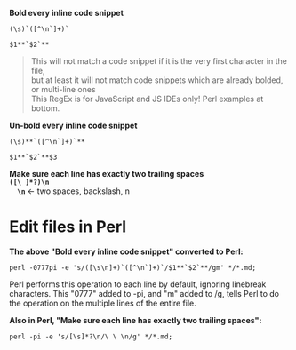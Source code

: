 **Bold every inline code snippet**  
```  
(\s)`([^\n`]+)`  
```  
```  
$1**`$2`**  
```  
> This will not match a code snippet if it is the very first character in the file,  
but at least it will not match code snippets which are already bolded, or multi-line ones  
> This RegEx is for JavaScript and JS IDEs only! Perl examples at bottom.  
  
**Un-bold every inline code snippet**  
```  
(\s)**`([^\n`]+)`**  
```  
```  
$1**`$2`**$3  
```  
  
**Make sure each line has exactly two trailing spaces**  
**`([\ ]*?)\n`**  
**`  \n`** <- two spaces, backslash, n  
  
# Edit files in Perl  
  
**The above "Bold every inline code snippet" converted to Perl:**  
```  
perl -0777pi -e 's/([\s\n]+)`([^\n`]+)`/$1**`$2`**/gm' */*.md;  
```  
Perl performs this operation to each line by default, ignoring linebreak characters. This "0777" added to -pi, and "m" added to /g, tells Perl to do the operation on the multiple lines of the entire file.  
  
**Also in Perl, "Make sure each line has exactly two trailing spaces":**  
```  
perl -pi -e 's/[\s]*?\n/\ \ \n/g' */*.md;  
```  
